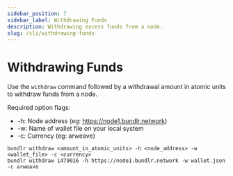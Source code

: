 ```yaml
---
sidebar_position: 7
sidebar_label: Withdrawing Funds
description: Withdrawing excess funds from a node.
slug: /cli/withdrawing-funds
---
```


# Withdrawing Funds

Use the `withdraw` command followed by a withdrawal amount in atomic units to withdraw funds from a node.

Required option flags:

-   -h: Node address (eg: https://node1.bundlr.network)
-   -w: Name of wallet file on your local system
-   -c: Currency (eg: arweave)

```console
bundlr withdraw <amount_in_atomic_units> -h <node_address> -w <wallet_file> -c <currency>
bundlr withdraw 1479016 -h https://node1.bundlr.network -w wallet.json -c arweave
```

